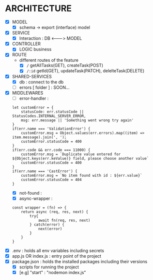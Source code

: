 # ARCHITECTURE

- [x] MODEL
    - [x] schema -> export (interface) model
- [x] SERVICE
    - [x] Interaction : DB <---> MODEL
- [x] CONTROLLER
    - [x] LOGIC business
- [x] ROUTE
    - different routes of the feature
        - [x] ```/``` getAllTasks(GET), createTask(POST) 
        - [x] ```/:id``` getId(GET), updateTask(PATCH), delelteTask(DELETE)
- [x] SHARED-SERVICES
    - [x] db : connect to the db
    - [ ] errors [ folder ] : SOON...
- [x] MIDDLEWARES
    - [ ] error-handler : 
    ```
    let customError = {
        statusCode: err.statusCode || StatusCodes.INTERNAL_SERVER_ERROR,
        msg: err.message || 'Something went wrong try again'
    }
    if(err.name === 'ValidationError') {
        customError.msg = Object.values(err.errors).map((item) => item.message).join(', ');
        customError.statusCode = 400
    }
    if(err.code && err.code === 11000) {
        customError.msg = `Duplicate value entered for ${Object.keys(err.keValue)} field, please choose another value`
        customError.statusCode = 400
    }
    if(err.name === 'CastError') {
        customError.msg = `No item found with id : ${err.value}`
        customError.statusCode = 404
    }
    ```
    - [x] not-found : 
    - [x] async-wrapper : 
    ```
    const wrapper = (fn) => {
        return async (req, res, next) {
            try{
                await fn(req, res, next)
            } catch(error) {
                next(error)
            }
        }
    }
    ```
- [x] .env : holds all env variables including secrets
- [x] app.js OR index.js : entry point of the project
- [x] package.json : holds the installed packages including their versions
    - [x] scripts for running the project
    - [x] [e.g] "start" : "nodemon index.js"